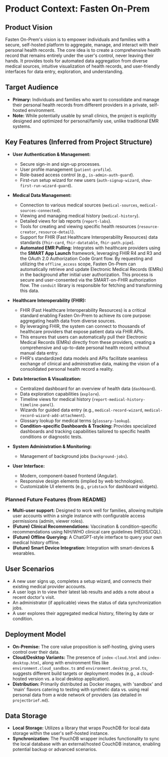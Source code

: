 # Product Context: Fasten On-Prem

## Product Vision

Fasten On-Prem's vision is to empower individuals and families with a secure, self-hosted platform to aggregate, manage, and interact with their personal health records. The core idea is to create a comprehensive health record that remains entirely under the user's control, never leaving their hands. It provides tools for automated data aggregation from diverse medical sources, intuitive visualization of health records, and user-friendly interfaces for data entry, exploration, and understanding.

## Target Audience

*   **Primary:** Individuals and families who want to consolidate and manage their personal health records from different providers in a private, self-hosted environment.
*   **Note:** While potentially usable by small clinics, the project is explicitly designed and optimized for personal/family use, unlike traditional EMR systems.

## Key Features (Inferred from Project Structure)

*   **User Authentication & Management:**
    *   Secure sign-in and sign-up processes.
    *   User profile management (`patient-profile`).
    *   Role-based access control (e.g., `is-admin-auth-guard`).
    *   First-run setup wizard for new users (`auth-signup-wizard`, `show-first-run-wizard-guard`).
*   **Medical Data Management:**
    *   Connection to various medical sources (`medical-sources`, `medical-sources-connected`).
    *   Viewing and managing medical history (`medical-history`).
    *   Detailed views for lab reports (`report-labs`).
    *   Tools for creating and viewing specific health resources (`resource-creator`, `resource-detail`).
    *   Support for FHIR (Fast Healthcare Interoperability Resources) data standards (`fhir-card`, `fhir-datatable`, `fhir-path.pipe`).
    *   **Automated EMR Pulling:** Integrates with healthcare providers using the **SMART App Launch** framework, leveraging FHIR R4 and R3 and the OAuth 2.0 Authorization Code Grant flow. By requesting and utilizing the `offline_access` scope, Fasten On-Prem can automatically retrieve and update Electronic Medical Records (EMRs) in the background after initial user authorization. This process is secure and user-consented via the SMART-on-FHIR authorization flow. The `conduit` library is responsible for fetching and transforming this data.

*   **Healthcare Interoperability (FHIR):**
    *   FHIR (Fast Healthcare Interoperability Resources) is a critical standard enabling Fasten On-Prem to achieve its core purpose: aggregating health data from diverse sources.
    *   By leveraging FHIR, the system can connect to thousands of healthcare providers that expose patient data via FHIR APIs.
    *   This ensures that users can automatically pull their Electronic Medical Records (EMRs) directly from these providers, creating a comprehensive and up-to-date personal health record without manual data entry.
    *   FHIR's standardized data models and APIs facilitate seamless exchange of clinical and administrative data, making the vision of a consolidated personal health record a reality.

*   **Data Interaction & Visualization:**
    *   Centralized dashboard for an overview of health data (`dashboard`).
    *   Data exploration capabilities (`explore`).
    *   Timeline views for medical history (`report-medical-history-timeline-panel`).
    *   Wizards for guided data entry (e.g., `medical-record-wizard`, `medical-record-wizard-add-attachment`).
    *   Glossary lookup for medical terms (`glossary-lookup`).
    *   **Condition-specific Dashboards & Tracking:** Provides specialized dashboards and tracking capabilities tailored to specific health conditions or diagnostic tests.
*   **System Administration & Monitoring:**
    *   Management of background jobs (`background-jobs`).
*   **User Interface:**
    *   Modern, component-based frontend (Angular).
    *   Responsive design elements (implied by web technologies).
    *   Customizable UI elements (e.g., `gridstack` for dashboard widgets).

### Planned Future Features (from README)

*   **Multi-user support:** Designed to work well for families, allowing multiple user accounts within a single instance with configurable access permissions (admin, viewer roles).
*   **(Future) Clinical Recommendations:** Vaccination & condition-specific recommendations using NIH/WHO clinical care guidelines (HEDIS/CQL).
*   **(Future) Offline Querying:** A ChatGPT-style interface to query your own medical history offline.
*   **(Future) Smart Device Integration:** Integration with smart-devices & wearables.

## User Scenarios

*   A new user signs up, completes a setup wizard, and connects their existing medical provider accounts.
*   A user logs in to view their latest lab results and adds a note about a recent doctor's visit.
*   An administrator (if applicable) views the status of data synchronization jobs.
*   A user explores their aggregated medical history, filtering by date or condition.

## Deployment Model

*   **On-Premise:** The core value proposition is self-hosting, giving users control over their data.
*   **Cloud/Desktop Variants:** The presence of `index-cloud.html` and `index-desktop.html`, along with environment files like `environment.cloud_sandbox.ts` and `environment.desktop_prod.ts`, suggests different build targets or deployment modes (e.g., a cloud-hosted version vs. a local desktop application).
*   **Distribution:** Primarily distributed as Docker images, with 'sandbox' and 'main' flavors catering to testing with synthetic data vs. using real personal data from a wide network of providers (as detailed in `projectbrief.md`).

## Data Storage

*   **Local Storage:** Utilizes a library that wraps PouchDB for local data storage within the user's self-hosted instance.
*   **Synchronization:** The PouchDB wrapper includes functionality to sync the local database with an external/hosted CouchDB instance, enabling potential backup or advanced scenarios.
